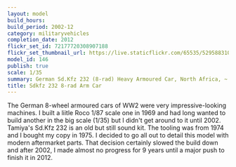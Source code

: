 ```yaml
---
layout: model
build_hours: 
build_period: 2002-12
category: militaryvehicles
completion_date: 2012
flickr_set_id: 72177720308907188
flickr_set_thumbnail_url: https://live.staticflickr.com/65535/52958831070_e46e007016_m.jpg
model_id: 146
publish: true
scale: 1/35
summary: German Sd.Kfz 232 (8-rad) Heavy Armoured Car, North Africa, ~ Jan 1942
title: Sdkfz 232 8-rad Arm Car
---
```


The German 8-wheel armoured cars of WW2 were very impressive-looking machines. I built a liitle Roco 1/87 scale one in 1969 and had long wanted to build another in the big scale (1/35) but I didn't get around to it until 2002. Tamiya's Sd.Kfz 232 is an old but still sound kit. The tooling was from 1974 and I bought my copy in 1975. I decided to go all out to detail this model with modern aftermarket parts. That decision certainly slowed the build down and after 2002, I made almost no progress for 9 years until a major push to finish it in 2012.
